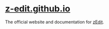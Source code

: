 # [z-edit.github.io](https://z-edit.github.io)

The official website and documentation for [zEdit](https://github.com/z-edit/zedit).

